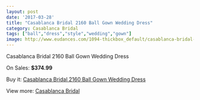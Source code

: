 ```yaml
---
layout: post
date: '2017-03-28'
title: "Casablanca Bridal 2160 Ball Gown Wedding Dress"
category: Casablanca Bridal
tags: ["ball","dress","style","wedding","gown"]
image: http://www.eudances.com/1094-thickbox_default/casablanca-bridal-2160-ball-gown-wedding-dress.jpg
---
```

Casablanca Bridal 2160 Ball Gown Wedding Dress

On Sales: **$374.99**
<a href="https://www.eudances.com/en/casablanca-bridal/391-casablanca-bridal-2160-ball-gown-wedding-dress.html"><amp-img layout="responsive" width="600" height="600" src="//www.eudances.com/1094-thickbox_default/casablanca-bridal-2160-ball-gown-wedding-dress.jpg" alt="Casablanca Bridal 2160 Ball Gown Wedding Dress 0" /></a>
<a href="https://www.eudances.com/en/casablanca-bridal/391-casablanca-bridal-2160-ball-gown-wedding-dress.html"><amp-img layout="responsive" width="600" height="600" src="//www.eudances.com/1096-thickbox_default/casablanca-bridal-2160-ball-gown-wedding-dress.jpg" alt="Casablanca Bridal 2160 Ball Gown Wedding Dress 1" /></a>
<a href="https://www.eudances.com/en/casablanca-bridal/391-casablanca-bridal-2160-ball-gown-wedding-dress.html"><amp-img layout="responsive" width="600" height="600" src="//www.eudances.com/1095-thickbox_default/casablanca-bridal-2160-ball-gown-wedding-dress.jpg" alt="Casablanca Bridal 2160 Ball Gown Wedding Dress 2" /></a>

Buy it: [Casablanca Bridal 2160 Ball Gown Wedding Dress](https://www.eudances.com/en/casablanca-bridal/391-casablanca-bridal-2160-ball-gown-wedding-dress.html "Casablanca Bridal 2160 Ball Gown Wedding Dress")

View more: [Casablanca Bridal](https://www.eudances.com/en/4-casablanca-bridal "Casablanca Bridal")